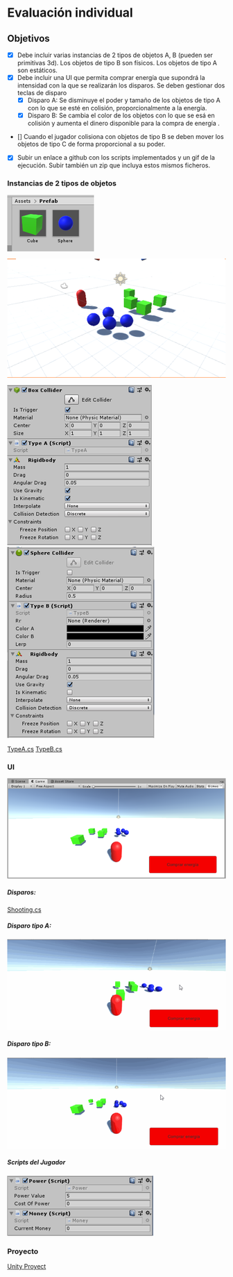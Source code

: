 # Evaluación individual

## Objetivos

- [x] Debe incluir varias instancias de 2 tipos de objetos A, B  (pueden ser primitivas 3d). Los objetos de tipo B son físicos. Los objetos de tipo A son estáticos.
- [x] Debe incluir una UI que permita comprar energía que supondrá la intensidad con la que se realizarán los disparos. Se deben gestionar dos teclas de disparo
  *  [x] Disparo A: Se disminuye el poder y tamaño de los objetos de tipo A con lo que se esté en colisión, proporcionalmente a la energía.
  *  [x] Disparo B: Se cambia el color de los objetos con lo que se esá en colisión y aumenta el dinero disponible para la compra de energía .
- [] Cuando el jugador colisiona con objetos de tipo B se deben mover los objetos de tipo C de forma proporcional a su poder.
- [x] Subir un enlace a github con los scripts implementados y un gif de la ejecución. Subir también un zip que incluya estos mismos ficheros.

### Instancias de 2 tipos de objetos

![](img/prefab.png)

![](img/escenario.png)

![](img/tipoA.png)
![](img/tipoB.png)

[TypeA.cs](script/typeA.cs)
[TypeB.cs](script/typeB.cs)

### UI

![](img/ui.png)

##### Disparos:
[Shooting.cs](script/Shooting.cs)

##### Disparo tipo A:
![](img/shootA.gif)

##### Disparo tipo B:
![](img/shootB.gif)

##### Scripts del Jugador
![](img/playerScripts.png)

### Proyecto 
[Unity Proyect](scene.zip)